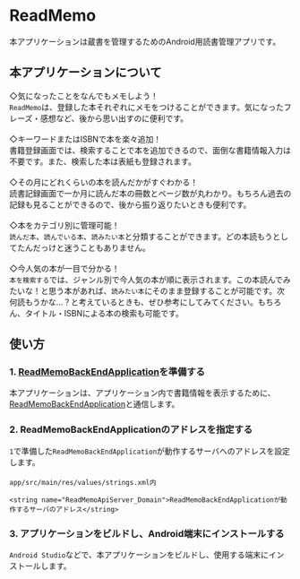 # ReadMemo
本アプリケーションは蔵書を管理するためのAndroid用読書管理アプリです。

## 本アプリケーションについて
◇気になったことをなんでもメモしよう！<br>
`ReadMemo`は、登録した本それぞれにメモをつけることができます。気になったフレーズ・感想など、後から思い出すのに便利です。<br>
<br>
◇キーワードまたはISBNで本を楽々追加！<br>
書籍登録画面では、検索することで本を追加できるので、面倒な書籍情報入力は不要です。また、検索した本は表紙も登録されます。<br>
<br>
◇その月にどれくらいの本を読んだかがすぐわかる！<br>
読書記録画面で一か月に読んだ本の冊数とページ数が丸わかり。もちろん過去の記録も見ることができるので、後から振り返りたいときも便利です。<br>
<br>
◇本をカテゴリ別に管理可能！<br>
`読んだ本`、`読んでいる本`、`読みたい本`と分類することができます。どの本読もうとしてたんだっけと迷うこともありません。<br>
<br>
◇今人気の本が一目で分かる！<br>
`本を検索する`では、ジャンル別で今人気の本が順に表示されます。この本読んでみたいな！と思う本があれば、`読みたい本`にそのまま登録することが可能です。次何読もうかな…？と考えているときも、ぜひ参考にしてみてください。もちろん、タイトル・ISBNによる本の検索も可能です。<br>

## 使い方
### 1. [ReadMemoBackEndApplication](https://github.com/Yoshi0207/ReadMemoBackEndApplication)を準備する
本アプリケーションは、アプリケーション内で書籍情報を表示するために、[ReadMemoBackEndApplication](https://github.com/Yoshi0207/ReadMemoBackEndApplication)と通信します。

### 2. ReadMemoBackEndApplicationのアドレスを指定する
`1`で準備した`ReadMemoBackEndApplication`が動作するサーバへのアドレスを設定します。<br>
<br>
`app/src/main/res/values/strings.xml内`
```xml:
<string name="ReadMemoApiServer_Domain">ReadMemoBackEndApplicationが動作するサーバのアドレス</string>
```

### 3. アプリケーションをビルドし、Android端末にインストールする
`Android Studio`などで、本アプリケーションをビルドし、使用する端末にインストールします。

